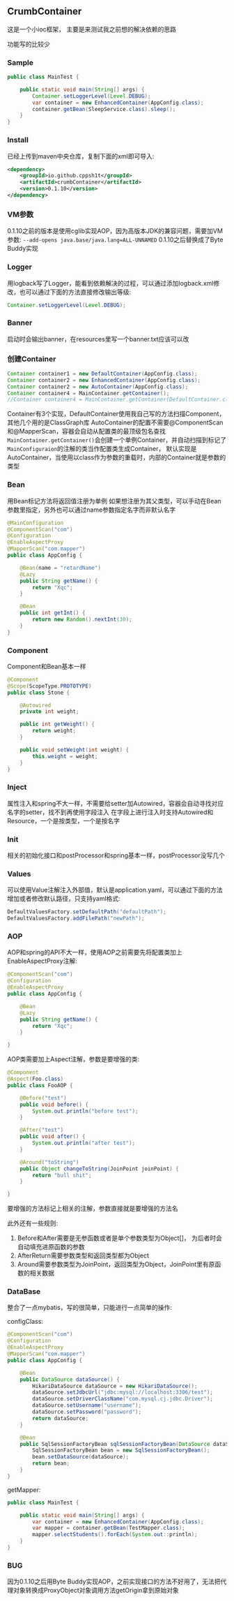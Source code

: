## CrumbContainer

这是一个小ioc框架， 主要是来测试我之前想的解决依赖的思路

功能写的比较少

### Sample

```java
public class MainTest {

    public static void main(String[] args) {
        Container.setLoggerLevel(Level.DEBUG);
        var container = new EnhancedContainer(AppConfig.class);
        container.getBean(SleepService.class).sleep();
    }
}
```

### Install

已经上传到maven中央仓库，复制下面的xml即可导入:

```xml
<dependency>
    <groupId>io.github.cppsh1t</groupId>
    <artifactId>crumbContainer</artifactId>
    <version>0.1.10</version>
</dependency>
```

### VM参数

0.1.10之前的版本是使用cglib实现AOP，因为高版本JDK的兼容问题，需要加VM参数: `--add-opens java.base/java.lang=ALL-UNNAMED`
0.1.10之后替换成了Byte Buddy实现

### Logger

用logback写了Logger，能看到依赖解决的过程，可以通过添加logback.xml修改，也可以通过下面的方法直接修改输出等级:

```java
Container.setLoggerLevel(Level.DEBUG);
```

### Banner

启动时会输出banner，在resources里写一个banner.txt应该可以改

### 创建Container

```java
Container container1 = new DefaultContainer(AppConfig.class);
Container container2 = new EnhancedContainer(AppConfig.class);
Container container2 = new AutoContainer(AppConfig.class);
Container container4 = MainContainer.getContainer();
//Container container4 = MainContainer.getContainer(DefaultContainer.class);
```

Container有3个实现，DefaultContainer使用我自己写的方法扫描Component，其他几个用的是ClassGraph库
AutoContainer的配置不需要@ComponentScan和@MapperScan，容器会自动从配置类的最顶级包名查找
`MainContainer.getContainer()`会创建一个单例Container，并自动扫描到标记了`MainConfiguraion`的注解的类当作配置类生成Container，
默认实现是AutoContainer，当使用以class作为参数的重载时，内部的Container就是参数的类型

### Bean

用Bean标记方法将返回值注册为单例
如果想注册为其父类型，可以手动在Bean参数里指定，另外也可以通过name参数指定名字而非默认名字

```java
@MainConfiguration
@ComponentScan("com")
@Configuration
@EnableAspectProxy
@MapperScan("com.mapper")
public class AppConfig {

    @Bean(name = "retardName")
    @Lazy
    public String getName() {
        return "Xqc";
    }

    @Bean
    public int getInt() {
        return new Random().nextInt(30);
    }
}
```

### Component

Component和Bean基本一样
```java
@Component
@Scope(ScopeType.PROTOTYPE)
public class Stone {

    @Autowired
    private int weight;

    public int getWeight() {
        return weight;
    }

    public void setWeight(int weight) {
        this.weight = weight;
    }
}
```

### Inject

属性注入和spring不大一样，不需要给setter加Autowired，容器会自动寻找对应名字的setter，找不到再使用字段注入
在字段上进行注入时支持Autowired和Resource，一个是按类型，一个是按名字

### Init

相关的初始化接口和postProcessor和spring基本一样，postProcessor没写几个

### Values

可以使用Value注解注入外部值，默认是application.yaml，可以通过下面的方法增加或者修改默认路径，只支持yaml格式:

```java
DefaultValuesFactory.setDefaultPath("defaultPath");
DefaultValuesFactory.addFilePath("newPath");
```

### AOP

AOP和spring的API不大一样，使用AOP之前需要先将配置类加上EnableAspectProxy注解:

```java
@ComponentScan("com")
@Configuration
@EnableAspectProxy
public class AppConfig {

    @Bean
    @Lazy
    public String getName() {
        return "Xqc";
    }

}
```

AOP类需要加上Aspect注解，参数是要增强的类:

```java
@Component
@Aspect(Foo.class)
public class FooAOP {

    @Before("test")
    public void before() {
        System.out.println("before test");
    }

    @After("test")
    public void after() {
        System.out.println("after test");
    }

    @Around("toString")
    public Object changeToString(JoinPoint joinPoint) {
        return "bull shit";
    }

}
```

要增强的方法标记上相关的注解，参数直接就是要增强的方法名

此外还有一些规则:
1. Before和After需要是无参函数或者是单个参数类型为Object[]， 为后者时会自动填充进原函数的参数
2. AfterReturn需要参数类型和返回类型都为Object
3. Around需要参数类型为JoinPoint，返回类型为Object，JoinPoint里有原函数的相关数据

### DataBase

整合了一点mybatis，写的很简单，只能进行一点简单的操作:

configClass:
```java
@ComponentScan("com")
@Configuration
@EnableAspectProxy
@MapperScan("com.mapper")
public class AppConfig {

    @Bean
    public DataSource dataSource() {
        HikariDataSource dataSource = new HikariDataSource();
        dataSource.setJdbcUrl("jdbc:mysql://localhost:3306/test");
        dataSource.setDriverClassName("com.mysql.cj.jdbc.Driver");
        dataSource.setUsername("username");
        dataSource.setPassword("password");
        return dataSource;
    }

    @Bean
    public SqlSessionFactoryBean sqlSessionFactoryBean(DataSource dataSource){
        SqlSessionFactoryBean bean = new SqlSessionFactoryBean();
        bean.setDataSource(dataSource);
        return bean;
    }
}
```

getMapper:
```java
public class MainTest {

    public static void main(String[] args) {
        var container = new EnhancedContainer(AppConfig.class);
        var mapper = container.getBean(TestMapper.class);
        mapper.selectStudents().forEach(System.out::println);
    }
}
```

### BUG

因为0.1.10之后用Byte Buddy实现AOP，之前实现接口的方法不好用了，无法把代理对象转换成ProxyObject对象调用方法getOrigin拿到原始对象






